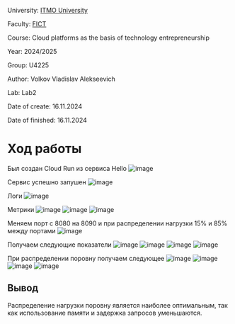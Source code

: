 University: [ITMO University](https://itmo.ru/ru/)

Faculty: [FICT](https://fict.itmo.ru)

Course: Cloud platforms as the basis of technology entrepreneurship

Year: 2024/2025

Group: U4225

Author: Volkov Vladislav Alekseevich

Lab: Lab2

Date of create: 16.11.2024

Date of finished: 16.11.2024

# Ход работы

Был создан Cloud Run из сервиса Hello
![image](https://github.com/user-attachments/assets/6e009046-cf92-41a9-896e-e580d8acce72)

Сервис успешно запушен
![image](https://github.com/user-attachments/assets/27b4bdea-14b3-431b-8745-a8c218d0f3fd)

Логи
![image](https://github.com/user-attachments/assets/f45bf44b-f642-4a75-847d-d7dd151f5970)

Метрики
![image](https://github.com/user-attachments/assets/79b3c691-a928-4b7a-b0fb-8d1c1f021157)
![image](https://github.com/user-attachments/assets/140463a5-f0d6-47d4-9292-81f77c6f260d)
![image](https://github.com/user-attachments/assets/4b2b7143-4833-4cdf-bac7-03ac390fdf8a)

Меняем порт с 8080 на 8090 и при распределении нагрузки 15% и 85% между портами
![image](https://github.com/user-attachments/assets/353825c8-da2e-44c1-b45e-ccf70239d927)

Получаем следующие показатели
![image](https://github.com/user-attachments/assets/4d53334d-6830-4b42-a83c-ec180b7ba298)
![image](https://github.com/user-attachments/assets/1224b1cc-7fd6-49ca-8368-f97bb524d8e4)
![image](https://github.com/user-attachments/assets/864e9399-c9fe-4c1b-b3af-13424805a653)
![image](https://github.com/user-attachments/assets/9c2031c1-1cff-4670-a80c-93f1bfb729fd)

При распределении поровну получаем следующее
![image](https://github.com/user-attachments/assets/fcd1e835-da18-441d-ba95-d6b6996cf4e3)
![image](https://github.com/user-attachments/assets/0bc38910-045a-43e7-a0d1-56d184abb932)
![image](https://github.com/user-attachments/assets/361caedc-feb0-4a61-83ee-c9c1ffc87890)
![image](https://github.com/user-attachments/assets/9f105306-ed1f-4a32-a466-8b2659316761)

## Вывод
Распределение нагрузки поровну является наиболее оптимальным, так как использование памяти и задержка запросов уменьшаются.
